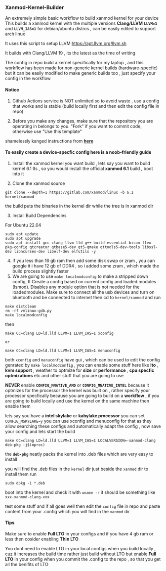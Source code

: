 ### **Xanmod-Kernel-Builder**
An extremely simple basic workflow to build xanmod kernel for your device
This builds a xanmod kernel with the multiple versions **Clang/LLVM** **`LLVM=1`** and **`LLVM_IAS=1`** for debian/ubuntu distros , can be easily edited to support arch linux


It uses this script to setup LLVM 
https://apt.llvm.org/llvm.sh

It builds with Clang/LLVM 19 , its the latest as the time of writing


The config in repo build a kernel specifically for my laptop , and this workflow has been made for non-generic kernel builds (hardware-specfic)
but it can be easily modified to make generic builds too , just specify your config in the workflow

#### Notice

1. Github Actions service is NOT unlimited so to avoid waste , use a config that works and is stable (build locally first and then edit the config
file in repo)

2. Before you make any changes, make sure that the repository you are operating in belongs to you. "Fork" if you want to commit code, otherwise use
"Use this template"

 shamelessly kanged instructions from **[here](https://github.com/azwhikaru/Action-TWRP-Builder)**


#### **To easily create a device-specfic config here is a noob-friendly guide**

1. Install the xanmod kernel you want build , lets say you want to build kernel 6.1 lts , so you would install the official **xanmod 6.1** build , boot into it

2. Clone the xanmod source


```shell
git clone --depth=1 https://gitlab.com/xanmod/linux -b 6.1 kernel/xanmod  
```

 the build puts the binaries in the kernel dir while the tree is in xanmod dir

3. Install Build Dependencies

 For Ubuntu 22.04

```shell
sudo apt update
sudo apt upgrade
sudo apt install gcc clang llvm lld g++ build-essential bison flex pkg-config qtcreator qtbase5-dev qt5-qmake qttools5-dev-tools libssl-dev libncurses-dev libelf-dev elfutils -y 
```
4. If you less than 16 gb ram then add some disk swap or zram , you can google it
   i have 12 gb of DDR4 , so i added some zram , which made the build process slightly faster 
5. We are going to use `make localmodconfig` to make a stripped down config, It Create a config based on current config and loaded modules (lsmod). Disables any module option that is not needed for the loadedmodules. Make sure to connect all the usb devices and turn on bluetooth and be connected to internet then cd to `kernel/xanmod` and run

```shell
make distclean
rm -rf vmlinux-gdb.py
make localmodconfig
```
 then 
```shell
make CC=clang LD=ld.lld LLVM=1 LLVM_IAS=1 xconfig

or

make CC=clang LD=ld.lld LLVM=1 LLVM_IAS=1 menuconfig
``` 

 both `xconfig` and `menuconfig` have gui , which can be used to edit the config genrated by `make localmodconfig` , you can enable some stuff here like **lto** , **kvm support** , weather to optmize for **size** or **performance** , **cpu specfic optmizations** etc and other stuff that you are going to use

 **NEVER** enable **`CONFIG_MNATIVE_AMD`** or **`CONFIG_MNATIVE_INTEL`** because it optmizes for the processor the kernel was built on , rather specify your processor specfically because you are going to build on a **workflow** , if you are going to build locally and use the kernel on the same machine then enable them

 lets say you have a **intel skylake** or **kabylake processor** 
 you can set `CONFIG_MSKYLAKE=y`
 you can use xconfig and menuconfig for that as they allow searching these configs and automatically adapt the config , now save your config and lets start the build

```shell
make CC=clang LD=ld.lld LLVM=1 LLVM_IAS=1 LOCALVERSION=-xanmod-clang deb-pkg -j$(nproc)
```
 the **`deb-pkg`** neatly packs the kernel into .deb files which are very easy to install

 you will find the .deb files in the `kernel` dir just beside the `xanmod` dir
 to install them run

```shell
sudo dpkg -i *.deb
```

 boot into the kernel and check it with `uname -r`
 it should be something like `xxx-xanmod-clang-xxx`

 test some stuff and if all goes well then edit the `config` file in repo and paste content from your .config which you will find in the `xanmod` dir

#### Tips

 Make sure to enable **Full LTO** in your configs and if you have 4 gb ram or less then cosider enabling **Thin LTO**

 You dont need to enable LTO in your local configs when you build locally , cuz it increases the build time rather just build without LTO but enable **Full LTO** in your config when you commit the .config to the repo , so that you get all the benifits of LTO